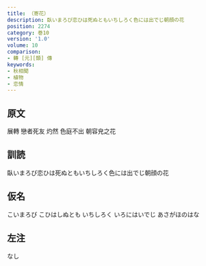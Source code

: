```yaml
---
title: （寄花）
description: 臥いまろび恋ひは死ぬともいちしろく色には出でじ朝顔の花
position: 2274
category: 巻10
version: '1.0'
volume: 10
comparison:
- 轉 [元][類] 傳
keywords:
- 秋相聞
- 植物
- 恋情
---
```


## 原文

展轉 戀者死友 灼然 色庭不出 朝容皃之花

## 訓読

臥いまろび恋ひは死ぬともいちしろく色には出でじ朝顔の花

## 仮名

こいまろび こひはしぬとも いちしろく いろにはいでじ あさがほのはな

## 左注

なし
